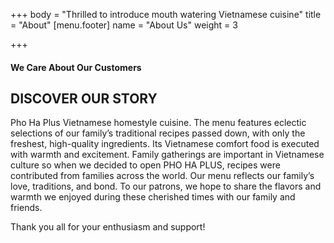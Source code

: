 +++
body = "Thrilled to introduce mouth watering Vietnamese cuisine"
title = "About"
[menu.footer]
name = "About Us"
weight = 3

+++
#### We Care About Our Customers

## DISCOVER OUR STORY

Pho Ha Plus Vietnamese homestyle cuisine. The menu features eclectic selections of our family’s traditional recipes passed down, with only the freshest, high-quality ingredients. Its Vietnamese comfort food is executed with warmth and excitement. Family gatherings are important in Vietnamese culture so when we decided to open PHO HA PLUS, recipes were contributed from families across the world. Our menu reflects our family’s love, traditions, and bond. To our patrons, we hope to share the flavors and warmth we enjoyed during these cherished times with our family and friends.

Thank you all for your enthusiasm and support!
